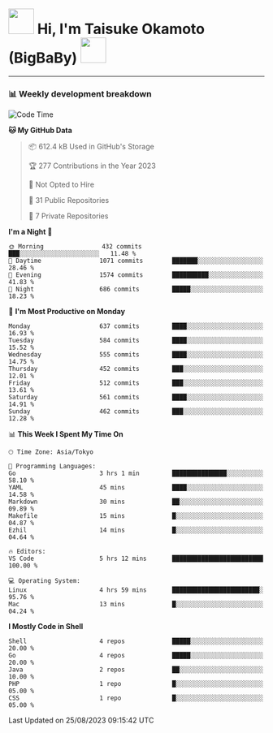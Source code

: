<!-- Title -->
<h1>
    <img src="https://media.tenor.com/TlyRveJkgo4AAAAi/cloud-cloud-strife.gif" width="50"/> 
    Hi, I'm Taisuke Okamoto (BigBaBy) 
    <img src="https://media.tenor.com/TlyRveJkgo4AAAAi/cloud-cloud-strife.gif" width="50"/>
</h1>

---

<h3> 📊 Weekly development breakdown </h3>
<!-- waka-readme-stats -->

<!--START_SECTION:waka-->
![Code Time](http://img.shields.io/badge/Code%20Time-1%2C607%20hrs%2050%20mins-blue)

**🐱 My GitHub Data** 

> 📦 612.4 kB Used in GitHub's Storage 
 > 
> 🏆 277 Contributions in the Year 2023
 > 
> 🚫 Not Opted to Hire
 > 
> 📜 31 Public Repositories 
 > 
> 🔑 7 Private Repositories 
 > 
**I'm a Night 🦉** 

```text
🌞 Morning                432 commits         ███░░░░░░░░░░░░░░░░░░░░░░   11.48 % 
🌆 Daytime                1071 commits        ███████░░░░░░░░░░░░░░░░░░   28.46 % 
🌃 Evening                1574 commits        ██████████░░░░░░░░░░░░░░░   41.83 % 
🌙 Night                  686 commits         █████░░░░░░░░░░░░░░░░░░░░   18.23 % 
```
📅 **I'm Most Productive on Monday** 

```text
Monday                   637 commits         ████░░░░░░░░░░░░░░░░░░░░░   16.93 % 
Tuesday                  584 commits         ████░░░░░░░░░░░░░░░░░░░░░   15.52 % 
Wednesday                555 commits         ████░░░░░░░░░░░░░░░░░░░░░   14.75 % 
Thursday                 452 commits         ███░░░░░░░░░░░░░░░░░░░░░░   12.01 % 
Friday                   512 commits         ███░░░░░░░░░░░░░░░░░░░░░░   13.61 % 
Saturday                 561 commits         ████░░░░░░░░░░░░░░░░░░░░░   14.91 % 
Sunday                   462 commits         ███░░░░░░░░░░░░░░░░░░░░░░   12.28 % 
```


📊 **This Week I Spent My Time On** 

```text
🕑︎ Time Zone: Asia/Tokyo

💬 Programming Languages: 
Go                       3 hrs 1 min         ███████████████░░░░░░░░░░   58.10 % 
YAML                     45 mins             ████░░░░░░░░░░░░░░░░░░░░░   14.58 % 
Markdown                 30 mins             ██░░░░░░░░░░░░░░░░░░░░░░░   09.89 % 
Makefile                 15 mins             █░░░░░░░░░░░░░░░░░░░░░░░░   04.87 % 
Ezhil                    14 mins             █░░░░░░░░░░░░░░░░░░░░░░░░   04.64 % 

🔥 Editors: 
VS Code                  5 hrs 12 mins       █████████████████████████   100.00 % 

💻 Operating System: 
Linux                    4 hrs 59 mins       ████████████████████████░   95.76 % 
Mac                      13 mins             █░░░░░░░░░░░░░░░░░░░░░░░░   04.24 % 
```

**I Mostly Code in Shell** 

```text
Shell                    4 repos             █████░░░░░░░░░░░░░░░░░░░░   20.00 % 
Go                       4 repos             █████░░░░░░░░░░░░░░░░░░░░   20.00 % 
Java                     2 repos             ██░░░░░░░░░░░░░░░░░░░░░░░   10.00 % 
PHP                      1 repo              █░░░░░░░░░░░░░░░░░░░░░░░░   05.00 % 
CSS                      1 repo              █░░░░░░░░░░░░░░░░░░░░░░░░   05.00 % 
```




 Last Updated on 25/08/2023 09:15:42 UTC
<!--END_SECTION:waka-->
